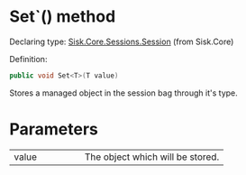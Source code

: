 <!--

Copyrights 2023 Sisk Framework - CypherPotato
Published under MIT license

!!! DO NOT EDIT THIS FILE !!!
This file was generated by a tool in the Sisk package. To edit the information in this documentation,
edit the XML documentation present in the Sisk source code.

-->


# Set`() method

Declaring type: [Sisk.Core.Sessions.Session](/read?q=/contents/spec/Sisk.Core.Sessions.Session.md) (from Sisk.Core)


Definition:

```cs
public void Set<T>(T value)
```

Stores a managed object in the session bag through it's type.


# Parameters

<table>
    <tbody>
<tr>
    <td width="33%">value</td>
    <td>The object which will be stored.</td>
</tr>
    </tbody>
</table>
